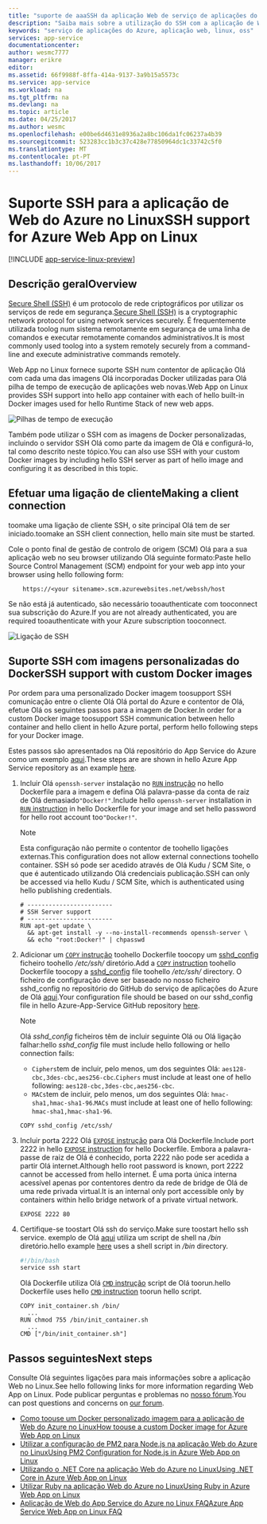 ```yaml
---
title: "suporte de aaaSSH da aplicação Web de serviço de aplicações do Azure no Linux | Microsoft Docs"
description: "Saiba mais sobre a utilização do SSH com a aplicação de Web do Azure no Linux."
keywords: "serviço de aplicações do Azure, aplicação web, linux, oss"
services: app-service
documentationcenter: 
author: wesmc7777
manager: erikre
editor: 
ms.assetid: 66f9988f-8ffa-414a-9137-3a9b15a5573c
ms.service: app-service
ms.workload: na
ms.tgt_pltfrm: na
ms.devlang: na
ms.topic: article
ms.date: 04/25/2017
ms.author: wesmc
ms.openlocfilehash: e00be6d4631e8936a2a8bc106da1fc06237a4b39
ms.sourcegitcommit: 523283cc1b3c37c428e77850964dc1c33742c5f0
ms.translationtype: MT
ms.contentlocale: pt-PT
ms.lasthandoff: 10/06/2017
---
```

# <a name="ssh-support-for-azure-web-app-on-linux"></a><span data-ttu-id="1e7b7-104">Suporte SSH para a aplicação de Web do Azure no Linux</span><span class="sxs-lookup"><span data-stu-id="1e7b7-104">SSH support for Azure Web App on Linux</span></span>

[!INCLUDE [app-service-linux-preview](../../includes/app-service-linux-preview.md)]

## <a name="overview"></a><span data-ttu-id="1e7b7-105">Descrição geral</span><span class="sxs-lookup"><span data-stu-id="1e7b7-105">Overview</span></span>

<span data-ttu-id="1e7b7-106">[Secure Shell (SSH)](https://en.wikipedia.org/wiki/Secure_Shell) é um protocolo de rede criptográficos por utilizar os serviços de rede em segurança.</span><span class="sxs-lookup"><span data-stu-id="1e7b7-106">[Secure Shell (SSH)](https://en.wikipedia.org/wiki/Secure_Shell) is a cryptographic network protocol for using network services securely.</span></span> <span data-ttu-id="1e7b7-107">É frequentemente utilizada toolog num sistema remotamente em segurança de uma linha de comandos e executar remotamente comandos administrativos.</span><span class="sxs-lookup"><span data-stu-id="1e7b7-107">It is most commonly used toolog into a system remotely securely from a command-line and execute administrative commands remotely.</span></span>

<span data-ttu-id="1e7b7-108">Web App no Linux fornece suporte SSH num contentor de aplicação Olá com cada uma das imagens Olá incorporadas Docker utilizadas para Olá pilha de tempo de execução de aplicações web novas.</span><span class="sxs-lookup"><span data-stu-id="1e7b7-108">Web App on Linux provides SSH support into hello app container with each of hello built-in Docker images used for hello Runtime Stack of new web apps.</span></span> 

![Pilhas de tempo de execução](./media/app-service-linux-ssh-support/app-service-linux-runtime-stack.png)

<span data-ttu-id="1e7b7-110">Também pode utilizar o SSH com as imagens de Docker personalizadas, incluindo o servidor SSH Olá como parte da imagem de Olá e configurá-lo, tal como descrito neste tópico.</span><span class="sxs-lookup"><span data-stu-id="1e7b7-110">You can also use SSH with your custom Docker images by including hello SSH server as part of hello image and configuring it as described in this topic.</span></span>



## <a name="making-a-client-connection"></a><span data-ttu-id="1e7b7-111">Efetuar uma ligação de cliente</span><span class="sxs-lookup"><span data-stu-id="1e7b7-111">Making a client connection</span></span>

<span data-ttu-id="1e7b7-112">toomake uma ligação de cliente SSH, o site principal Olá tem de ser iniciado.</span><span class="sxs-lookup"><span data-stu-id="1e7b7-112">toomake an SSH client connection, hello main site must be started.</span></span> 

<span data-ttu-id="1e7b7-113">Cole o ponto final de gestão de controlo de origem (SCM) Olá para a sua aplicação web no seu browser utilizando Olá seguinte formato:</span><span class="sxs-lookup"><span data-stu-id="1e7b7-113">Paste hello Source Control Management (SCM) endpoint for your web app into your browser using hello following form:</span></span>

        https://<your sitename>.scm.azurewebsites.net/webssh/host

<span data-ttu-id="1e7b7-114">Se não está já autenticado, são necessário tooauthenticate com tooconnect sua subscrição do Azure.</span><span class="sxs-lookup"><span data-stu-id="1e7b7-114">If you are not already authenticated, you are required tooauthenticate with your Azure subscription tooconnect.</span></span>

![Ligação de SSH](./media/app-service-linux-ssh-support/app-service-linux-ssh-connection.png)


## <a name="ssh-support-with-custom-docker-images"></a><span data-ttu-id="1e7b7-116">Suporte SSH com imagens personalizadas do Docker</span><span class="sxs-lookup"><span data-stu-id="1e7b7-116">SSH support with custom Docker images</span></span>

<span data-ttu-id="1e7b7-117">Por ordem para uma personalizado Docker imagem toosupport SSH comunicação entre o cliente Olá Olá portal do Azure e contentor de Olá, efetue Olá os seguintes passos para a imagem de Docker.</span><span class="sxs-lookup"><span data-stu-id="1e7b7-117">In order for a custom Docker image toosupport SSH communication between hello container and hello client in hello Azure portal, perform hello following steps for your Docker image.</span></span> 

<span data-ttu-id="1e7b7-118">Estes passos são apresentados na Olá repositório do App Service do Azure como um exemplo [aqui](https://github.com/Azure-App-Service/node/blob/master/6.9.3/).</span><span class="sxs-lookup"><span data-stu-id="1e7b7-118">These steps are are shown in hello Azure App Service repository as an example [here](https://github.com/Azure-App-Service/node/blob/master/6.9.3/).</span></span>

1. <span data-ttu-id="1e7b7-119">Incluir Olá `openssh-server` instalação no [ `RUN` instrução](https://docs.docker.com/engine/reference/builder/#run) no hello Dockerfile para a imagem e defina Olá palavra-passe da conta de raiz de Olá demasiado`"Docker!"`.</span><span class="sxs-lookup"><span data-stu-id="1e7b7-119">Include hello `openssh-server` installation in [`RUN` instruction](https://docs.docker.com/engine/reference/builder/#run) in hello Dockerfile for your image and set hello password for hello root account too`"Docker!"`.</span></span> 

    > [!NOTE] 
    > <span data-ttu-id="1e7b7-120">Esta configuração não permite o contentor de toohello ligações externas.</span><span class="sxs-lookup"><span data-stu-id="1e7b7-120">This configuration does not allow external connections toohello container.</span></span> <span data-ttu-id="1e7b7-121">SSH só pode ser acedido através de Olá Kudu / SCM Site, o que é autenticado utilizando Olá credenciais publicação.</span><span class="sxs-lookup"><span data-stu-id="1e7b7-121">SSH can only be accessed via hello Kudu / SCM Site, which is authenticated using hello publishing credentials.</span></span>

    ```docker
    # ------------------------
    # SSH Server support
    # ------------------------
    RUN apt-get update \ 
      && apt-get install -y --no-install-recommends openssh-server \
      && echo "root:Docker!" | chpasswd
    ``` 

2. <span data-ttu-id="1e7b7-122">Adicionar um [ `COPY` instrução](https://docs.docker.com/engine/reference/builder/#copy) toohello Dockerfile toocopy um [sshd_config](http://man.openbsd.org/sshd_config) ficheiro toohello */etc/ssh/* diretório.</span><span class="sxs-lookup"><span data-stu-id="1e7b7-122">Add a [`COPY` instruction](https://docs.docker.com/engine/reference/builder/#copy) toohello Dockerfile toocopy a [sshd_config](http://man.openbsd.org/sshd_config) file toohello */etc/ssh/* directory.</span></span> <span data-ttu-id="1e7b7-123">O ficheiro de configuração deve ser baseado no nosso ficheiro sshd_config no repositório do GitHub do serviço de aplicações do Azure de Olá [aqui](https://github.com/Azure-App-Service/node/blob/master/6.11/sshd_config).</span><span class="sxs-lookup"><span data-stu-id="1e7b7-123">Your configuration file should be based on our sshd_config file in hello Azure-App-Service GitHub repository [here](https://github.com/Azure-App-Service/node/blob/master/6.11/sshd_config).</span></span>

    > [!NOTE] 
    > <span data-ttu-id="1e7b7-124">Olá *sshd_config* ficheiros têm de incluir seguinte Olá ou Olá ligação falhar:</span><span class="sxs-lookup"><span data-stu-id="1e7b7-124">hello *sshd_config* file must include hello following or hello connection fails:</span></span> 
    > * <span data-ttu-id="1e7b7-125">`Ciphers`tem de incluir, pelo menos, um dos seguintes Olá: `aes128-cbc,3des-cbc,aes256-cbc`.</span><span class="sxs-lookup"><span data-stu-id="1e7b7-125">`Ciphers` must include at least one of hello following: `aes128-cbc,3des-cbc,aes256-cbc`.</span></span>
    > * <span data-ttu-id="1e7b7-126">`MACs`tem de incluir, pelo menos, um dos seguintes Olá: `hmac-sha1,hmac-sha1-96`.</span><span class="sxs-lookup"><span data-stu-id="1e7b7-126">`MACs` must include at least one of hello following: `hmac-sha1,hmac-sha1-96`.</span></span>

    ```docker
    COPY sshd_config /etc/ssh/
    ```


3. <span data-ttu-id="1e7b7-127">Incluir porta 2222 Olá [ `EXPOSE` instrução](https://docs.docker.com/engine/reference/builder/#expose) para Olá Dockerfile.</span><span class="sxs-lookup"><span data-stu-id="1e7b7-127">Include port 2222 in hello [`EXPOSE` instruction](https://docs.docker.com/engine/reference/builder/#expose) for hello Dockerfile.</span></span> <span data-ttu-id="1e7b7-128">Embora a palavra-passe de raiz de Olá é conhecido, porta 2222 não pode ser acedida a partir Olá internet.</span><span class="sxs-lookup"><span data-stu-id="1e7b7-128">Although hello root password is known, port 2222 cannot be accessed from hello internet.</span></span> <span data-ttu-id="1e7b7-129">É uma porta única interna acessível apenas por contentores dentro da rede de bridge de Olá de uma rede privada virtual.</span><span class="sxs-lookup"><span data-stu-id="1e7b7-129">It is an internal only port accessible only by containers within hello bridge network of a private virtual network.</span></span>

    ```docker
    EXPOSE 2222 80
    ```

4. <span data-ttu-id="1e7b7-130">Certifique-se toostart Olá ssh do serviço.</span><span class="sxs-lookup"><span data-stu-id="1e7b7-130">Make sure toostart hello ssh service.</span></span> <span data-ttu-id="1e7b7-131">exemplo de Olá [aqui](https://github.com/Azure-App-Service/node/blob/master/6.9.3/startup/init_container.sh) utiliza um script de shell na */bin* diretório.</span><span class="sxs-lookup"><span data-stu-id="1e7b7-131">hello example [here](https://github.com/Azure-App-Service/node/blob/master/6.9.3/startup/init_container.sh) uses a shell script in */bin* directory.</span></span>

    ```bash
    #!/bin/bash
    service ssh start
    ```

    <span data-ttu-id="1e7b7-132">Olá Dockerfile utiliza Olá [ `CMD` instrução](https://docs.docker.com/engine/reference/builder/#cmd) script de Olá toorun.</span><span class="sxs-lookup"><span data-stu-id="1e7b7-132">hello Dockerfile uses hello [`CMD` instruction](https://docs.docker.com/engine/reference/builder/#cmd) toorun hello script.</span></span>

    ```docker
    COPY init_container.sh /bin/
      ...
    RUN chmod 755 /bin/init_container.sh 
      ...       
    CMD ["/bin/init_container.sh"]
    ```



## <a name="next-steps"></a><span data-ttu-id="1e7b7-133">Passos seguintes</span><span class="sxs-lookup"><span data-stu-id="1e7b7-133">Next steps</span></span>
<span data-ttu-id="1e7b7-134">Consulte Olá seguintes ligações para mais informações sobre a aplicação Web no Linux.</span><span class="sxs-lookup"><span data-stu-id="1e7b7-134">See hello following links for more information regarding Web App on Linux.</span></span> <span data-ttu-id="1e7b7-135">Pode publicar perguntas e problemas no [nosso fórum](https://social.msdn.microsoft.com/forums/azure/home?forum=windowsazurewebsitespreview).</span><span class="sxs-lookup"><span data-stu-id="1e7b7-135">You can post questions and concerns on [our forum](https://social.msdn.microsoft.com/forums/azure/home?forum=windowsazurewebsitespreview).</span></span>

* [<span data-ttu-id="1e7b7-136">Como toouse um Docker personalizado imagem para a aplicação de Web do Azure no Linux</span><span class="sxs-lookup"><span data-stu-id="1e7b7-136">How toouse a custom Docker image for Azure Web App on Linux</span></span>](app-service-linux-using-custom-docker-image.md)
* [<span data-ttu-id="1e7b7-137">Utilizar a configuração de PM2 para Node.js na aplicação Web do Azure no Linux</span><span class="sxs-lookup"><span data-stu-id="1e7b7-137">Using PM2 Configuration for Node.js in Azure Web App on Linux</span></span>](app-service-linux-using-nodejs-pm2.md)
* [<span data-ttu-id="1e7b7-138">Utilizando o .NET Core na aplicação Web do Azure no Linux</span><span class="sxs-lookup"><span data-stu-id="1e7b7-138">Using .NET Core in Azure Web App on Linux</span></span>](app-service-linux-using-dotnetcore.md)
* [<span data-ttu-id="1e7b7-139">Utilizar Ruby na aplicação Web do Azure no Linux</span><span class="sxs-lookup"><span data-stu-id="1e7b7-139">Using Ruby in Azure Web App on Linux</span></span>](app-service-linux-ruby-get-started.md)
* [<span data-ttu-id="1e7b7-140">Aplicação de Web do App Service do Azure no Linux FAQ</span><span class="sxs-lookup"><span data-stu-id="1e7b7-140">Azure App Service Web App on Linux FAQ</span></span>](app-service-linux-faq.md)

